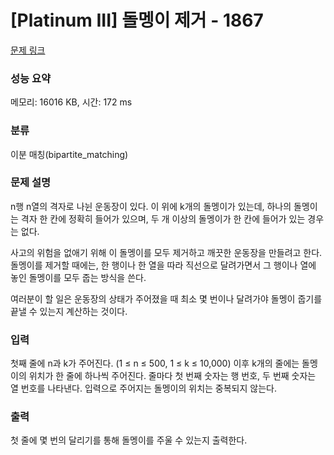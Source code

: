 # [Platinum III] 돌멩이 제거 - 1867 

[문제 링크](https://www.acmicpc.net/problem/1867) 

### 성능 요약

메모리: 16016 KB, 시간: 172 ms

### 분류

이분 매칭(bipartite_matching)

### 문제 설명

<p>n행 n열의 격자로 나뉜 운동장이 있다. 이 위에 k개의 돌멩이가 있는데, 하나의 돌멩이는 격자 한 칸에 정확히 들어가 있으며, 두 개 이상의 돌멩이가 한 칸에 들어가 있는 경우는 없다.</p>

<p>사고의 위험을 없애기 위해 이 돌멩이를 모두 제거하고 깨끗한 운동장을 만들려고 한다. 돌멩이를 제거할 때에는, 한 행이나 한 열을 따라 직선으로 달려가면서 그 행이나 열에 놓인 돌멩이를 모두 줍는 방식을 쓴다.</p>

<p>여러분이 할 일은 운동장의 상태가 주어졌을 때 최소 몇 번이나 달려가야 돌멩이 줍기를 끝낼 수 있는지 계산하는 것이다.</p>

### 입력 

 <p>첫째 줄에 n과 k가 주어진다. (1 ≤ n ≤ 500, 1 ≤ k ≤ 10,000) 이후 k개의 줄에는 돌멩이의 위치가 한 줄에 하나씩 주어진다. 줄마다 첫 번째 숫자는 행 번호, 두 번째 숫자는 열 번호를 나타낸다. 입력으로 주어지는 돌멩이의 위치는 중복되지 않는다.</p>

### 출력 

 <p>첫 줄에 몇 번의 달리기를 통해 돌멩이를 주울 수 있는지 출력한다.</p>

